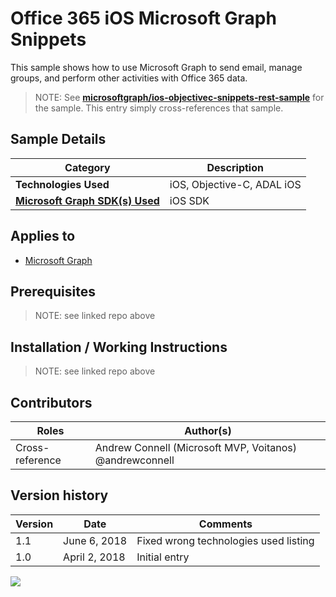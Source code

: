 # Office 365 iOS Microsoft Graph Snippets

This sample shows how to use Microsoft Graph to send email, manage groups, and perform other activities with Office 365 data.

> NOTE: See **[microsoftgraph/ios-objectivec-snippets-rest-sample](https://github.com/microsoftgraph/ios-objectivec-snippets-rest-sample)** for the sample. This entry simply cross-references that sample.

## Sample Details

|               Category               |        Description         |
| ------------------------------------ | -------------------------- |
| **Technologies Used**                | iOS, Objective-C, ADAL iOS |
| **[Microsoft Graph SDK(s) Used][1]** | iOS SDK                    |

## Applies to

* [Microsoft Graph](https://developer.microsoft.com/en-us/graph)

## Prerequisites

> NOTE: see linked repo above

## Installation / Working Instructions

> NOTE: see linked repo above

## Contributors

|      Roles      |                        Author(s)                        |
| --------------- | ------------------------------------------------------- |
| Cross-reference | Andrew Connell (Microsoft MVP, Voitanos) @andrewconnell |

## Version history

| Version |     Date      |               Comments                |
| ------- | ------------- | ------------------------------------- |
| 1.1     | June 6, 2018  | Fixed wrong technologies used listing |
| 1.0     | April 2, 2018 | Initial entry                         |

[1]: https://developer.microsoft.com/en-us/graph/code-samples-and-sdks

<img src="https://telemetry.sharepointpnp.com/msgraph-community-samples/samples/ios-objectiveC-snippets" />